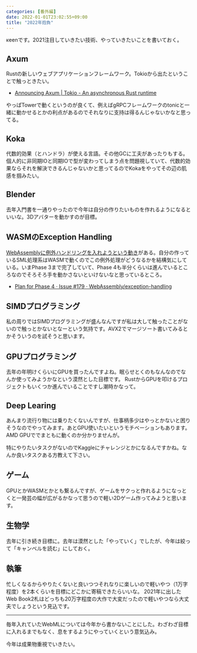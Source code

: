 ```yaml
---
categories: [番外編]
date: 2022-01-01T23:02:55+09:00
title: "2022年抱負"
---
```


κeenです。2021注目していきたい技術、やっていきたいことを書いておく。

## Axum

Rustの新しいウェブアプリケーションフレームワーク。Tokioから出たということで触っときたい。

* [Announcing Axum | Tokio - An asynchronous Rust runtime](https://tokio.rs/blog/2021-07-announcing-axum)

やっぱTowerで動くというのが良くて、例えばgRPCフレームワークのtonicと一緒に動かせるとかの利点があるのでそれなりに支持は得るんじゃないかなと思ってる。

## Koka

代数的効果（とハンドラ）が使える言語。その他GCに工夫があったりもする。
個人的に非同期IOと同期IOで型が変わってしまう点を問題視していて、代数的効果ならそれを解決できるんじゃないかと思ってるのでKokaをやってその辺の肌感を掴みたい。

## Blender

去年入門書を一通りやったので今年は自分の作りたいものを作れるようになるといいな。3Dアバターを動かすのが目標。

## WASMのException Handling

[WebAssemblyに例外ハンドリングを入れようという動き](https://github.com/WebAssembly/exception-handling)がある。自分の作っているSML処理系はWASMで動くのでこの例外処理がどうなるかを結構気にしている。いまPhase 3まで完了していて、Phase 4も半分くらいは進んでいるところなのでそろそろ手を動かさないといけないなと思っているところ。

* [Plan for Phase 4 · Issue #179 · WebAssembly/exception-handling](https://github.com/WebAssembly/exception-handling/issues/179)

## SIMDプログラミング

私の周りではSIMDプログラミングが盛んなんですが私は大して触ったことがないので触っとかないとなーという気持です。AVX2でマージソート書いてみるとかそういうのを試そうと思います。

## GPUプログラミング
去年の年明けくらいにGPUを買ったんですよね。眠らせとくのもなんなのでなんか使ってみようかなという漠然とした目標です。
RustからGPUを叩けるプロジェクトもいくつか進んでいることですし潮時かなって。

## Deep Learing

あんまり流行り物には乗りたくないんですが、仕事柄多少はやっとかないと困りそうなのでやってみます。あとGPU使いたいというモチベーションもあります。AMD GPUででまともに動くのか分かりませんが。

特にやりたいタスクがないのでKaggleにチャレンジとかになるんですかね。なんか良いタスクある方教えて下さい。


## ゲーム

GPUとかWASMとかとも繋るんですが、ゲームをサクっと作れるようになっとくと一発芸の幅が広がるかなって思うので軽い2Dゲーム作ってみようと思います。

## 生物学

去年に引き続き目標に。去年は漠然とした「やっていく」でしたが、今年は絞って「キャンベルを読む」にしておく。

## 執筆

忙しくなるからやりたくないと良いつつそれなりに楽しいので軽いやつ（1万字程度）を2本くらいを目標にどこかに寄稿できたらいいな。
2021年に出したWeb Book2札はどっちも20万字程度の大作で大変だったので軽いやつなら大丈夫でしょうという見込です。


---


毎年入れていたWebMLについては今年から書かないことにした。わざわざ目標に入れるまでもなく、息をするようにやっていくという意気込み。

今年は成果物重視でいきたい。
